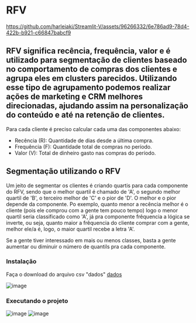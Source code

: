 # RFV


https://github.com/harleiaki/Streamlit-V/assets/96266332/6e786ad9-78d4-422b-b921-c66847babcf9


## RFV significa recência, frequência, valor e é utilizado para segmentação de clientes baseado no comportamento de compras dos clientes e agrupa eles em clusters parecidos. Utilizando esse tipo de agrupamento podemos realizar ações de marketing e CRM melhores direcionadas, ajudando assim na personalização do conteúdo e até na retenção de clientes.

Para cada cliente é preciso calcular cada uma das componentes abaixo:

- Recência (R): Quantidade de dias desde a última compra.
- Frequência (F): Quantidade total de compras no período.
- Valor (V): Total de dinheiro gasto nas compras do período.

## Segmentação utilizando o RFV
Um jeito de segmentar os clientes é criando quartis para cada componente do RFV, sendo que o melhor quartil é chamado de 'A', o segundo melhor quartil de 'B', o terceiro melhor de 'C' e o pior de 'D'. O melhor e o pior depende da componente. Po exemplo, quanto menor a recência melhor é o cliente (pois ele comprou com a gente tem pouco tempo) logo o menor quartil seria classificado como 'A', já pra componente frêquencia a lógica se inverte, ou seja, quanto maior a frêquencia do cliente comprar com a gente, melhor ele/a é, logo, o maior quartil recebe a letra 'A'.

Se a gente tiver interessado em mais ou menos classes, basta a gente aumentar ou diminuir o número de quantils pra cada componente.

### Instalação
Faça o download do arquivo csv "dados" [dados](https://github.com/harleiaki/Streamlit-V/blob/main/dados.csv)

![image](https://github.com/harleiaki/Streamlit-V/assets/96266332/f8701bd7-b5ac-4db8-84a5-d43b87f1d6df)

### Executando o projeto

![image](https://github.com/harleiaki/Streamlit-V/assets/96266332/783162fd-615d-4e69-8232-c65a1a8c4194)
![image](https://github.com/harleiaki/Streamlit-V/assets/96266332/c32c8163-fa22-476c-9a1a-4d4b13e83dfd)


